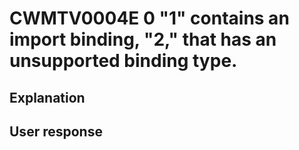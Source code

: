 # CWMTV0004E 0 "1" contains an import binding, "2," that has an unsupported binding type.

## Explanation

## User response